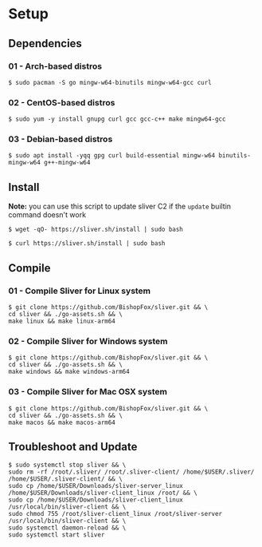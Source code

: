 # Setup

## Dependencies

### 01 - Arch-based distros

`$ sudo pacman -S go mingw-w64-binutils mingw-w64-gcc curl`

### 02 - CentOS-based distros

`$ sudo yum -y install gnupg curl gcc gcc-c++ make mingw64-gcc`

### 03 - Debian-based distros

`$ sudo apt install -yqq gpg curl build-essential mingw-w64 binutils-mingw-w64 g++-mingw-w64`

## Install

**Note:** you can use this script to update sliver C2 if the `update` builtin command doesn't work

`$ wget -qO- https://sliver.sh/install | sudo bash`

`$ curl https://sliver.sh/install | sudo bash`

## Compile

### 01 - Compile Sliver for Linux system

```
$ git clone https://github.com/BishopFox/sliver.git && \
cd sliver && ./go-assets.sh && \
make linux && make linux-arm64
```

### 02 - Compile Sliver for Windows system

```
$ git clone https://github.com/BishopFox/sliver.git && \
cd sliver && ./go-assets.sh && \
make windows && make windows-arm64
```

### 03 - Compile Sliver for Mac OSX system

```
$ git clone https://github.com/BishopFox/sliver.git && \
cd sliver && ./go-assets.sh && \
make macos && make macos-arm64
```

## Troubleshoot and Update

```
$ sudo systemctl stop sliver && \
sudo rm -rf /root/.sliver/ /root/.sliver-client/ /home/$USER/.sliver/ /home/$USER/.sliver-client/ && \
sudo cp /home/$USER/Downloads/sliver-server_linux /home/$USER/Downloads/sliver-client_linux /root/ && \
sudo cp /home/$USER/Downloads/sliver-client_linux /usr/local/bin/sliver-client && \
sudo chmod 755 /root/sliver-client_linux /root/sliver-server /usr/local/bin/sliver-client && \
sudo systemctl daemon-reload && \
sudo systemctl start sliver
```